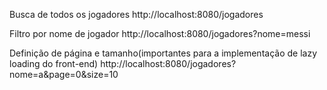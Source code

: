 Busca de todos os jogadores
http://localhost:8080/jogadores

Filtro por nome de jogador
http://localhost:8080/jogadores?nome=messi

Definição de página e tamanho(importantes para a implementação de lazy loading do front-end)
http://localhost:8080/jogadores?nome=a&page=0&size=10
